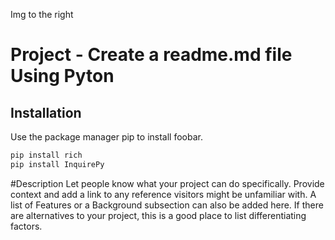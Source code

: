 Img to the right
# Project - Create a readme.md file Using Pyton

## Installation
Use the package manager pip to install foobar.
```python
pip install rich
pip install InquirePy
```

#Description
Let people know what your project can do specifically. Provide context and add a link to any reference visitors might be unfamiliar with. A list of Features or a Background subsection can also be added here. If there are alternatives to your project, this is a good place to list differentiating factors.
